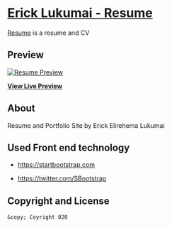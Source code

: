 # [Erick Lukumai - Resume](https://e60s.co)

[Resume](https://e60s.co) is a resume and CV
## Preview

[![Resume Preview](https://startbootstrap.com/assets/img/screenshots/themes/resume.png)](https://blackrockdigital.github.io/startbootstrap-resume/)

**[View Live Preview](https://e60s.co)**

## About

Resume and Portfolio Site by Erick Elirehema Lukumai

## Used Front end technology
* https://startbootstrap.com

* https://twitter.com/SBootstrap

## Copyright and License
	&copy; Coyright 020
